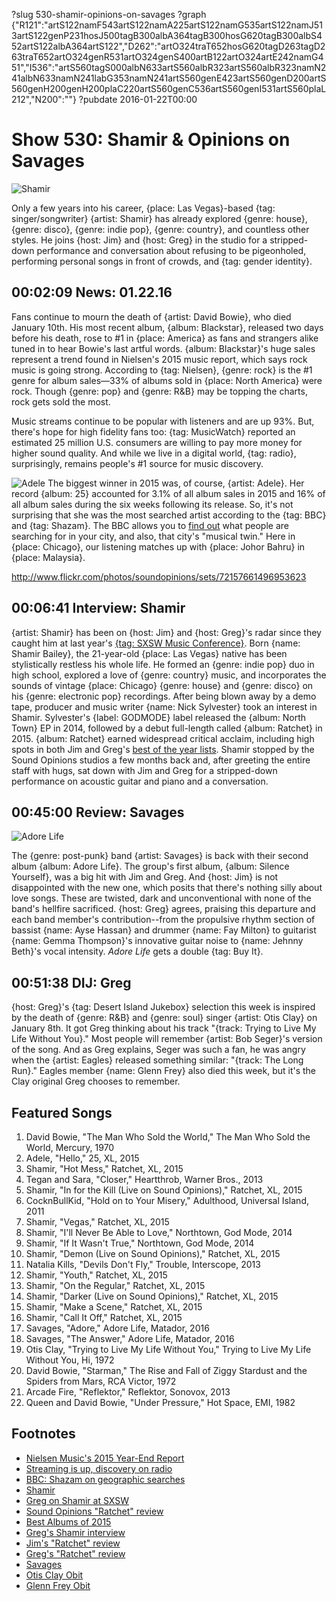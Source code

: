 ?slug 530-shamir-opinions-on-savages
?graph {"R121":"artS122namF543artS122namA225artS122namG535artS122namJ513artS122genP231hosJ500tagB300albA364tagB300hosG620tagB300albS452artS122albA364artS122","D262":"artO324traT652hosG620tagD263tagD263traT652artO324genR531artO324genS400artB122artO324artE242namG451","I536":"artS560tagS000albN633artS560albR323artS560albR323namN241albN633namN241labG353namN241artS560genE423artS560genD200artS560genH200genH200plaC220artS560genC536artS560genI531artS560plaL212","N200":""}
?pubdate 2016-01-22T00:00

# Show 530: Shamir & Opinions on Savages

![Shamir](//static.soundopinions.org/images/2016/shamir_web.png)

Only a few years into his career, {place: Las Vegas}-based {tag: singer/songwriter} {artist: Shamir} has already explored {genre: house}, {genre: disco}, {genre: indie pop}, {genre: country}, and countless other styles. He joins {host: Jim} and {host: Greg} in the studio for a stripped-down performance and conversation about refusing to be pigeonholed, performing personal songs in front of crowds, and {tag: gender identity}. 


## 00:02:09 News: 01.22.16
    
Fans continue to mourn the death of {artist: David Bowie}, who died January 10th. His most recent album, {album: Blackstar}, released two days before his death, rose to #1 in {place: America} as fans and strangers alike tuned in to hear Bowie's last artful words. {album: Blackstar}'s huge sales represent a trend found in Nielsen's 2015 music report, which says rock music is going strong. According to {tag: Nielsen}, {genre: rock} is the #1 genre for album sales—33% of albums sold in {place: North America} were rock. Though {genre: pop} and {genre: R&B} may be topping the charts, rock gets sold the most. 

Music streams continue to be popular with listeners and are up 93%. But, there's hope for high fidelity fans too: {tag: MusicWatch} reported an estimated 25 million U.S. consumers are willing to pay more money for higher sound quality. And while we live in a digital world, {tag: radio}, surprisingly, remains people's #1 source for music discovery. 

![Adele](//static.soundopinions.org/images/2016/adele-bbc.jpg)
The biggest winner in 2015 was, of course, {artist: Adele}. Her record {album: 25} accounted for 3.1% of all album sales in 2015 and 16% of all album sales during the six weeks following its release. So, it's not surprising that she was the most searched artist according to the {tag: BBC} and {tag: Shazam}. The BBC allows you to [find out](http://www.bbc.co.uk/news/resources/idt-446211a5-003b-45e3-9211-cdc7d75c5407)  what people are searching for in your city, and also, that city's "musical twin." Here in {place: Chicago}, our listening matches up with {place: Johor Bahru} in {place: Malaysia}. 


http://www.flickr.com/photos/soundopinions/sets/72157661496953623

## 00:06:41 Interview: Shamir

{artist: Shamir} has been on {host: Jim} and {host: Greg}'s radar since they caught him at last year's [{tag: SXSW Music Conference}](http://soundopinions.org/show/487/). Born {name: Shamir Bailey}, the 21-year-old {place: Las Vegas} native has been stylistically restless his whole life. He formed an {genre: indie pop} duo in high school, explored a love of {genre: country} music, and incorporates the sounds of vintage {place: Chicago} {genre: house} and {genre: disco} on his {genre: electronic pop} recordings. After being blown away by a demo tape, producer and music writer {name: Nick Sylvester} took an interest in Shamir. Sylvester's {label: GODMODE} label released the {album: North Town} EP in 2014, followed by a debut full-length called {album: Ratchet} in 2015. {album: Ratchet} earned widespread critical acclaim, including high spots in both Jim and Greg's [best of the year lists](http://soundopinions.org/show/524/). Shamir stopped by the Sound Opinions studios a few months back and, after greeting the entire staff with hugs, sat down with Jim and Greg for a stripped-down performance on acoustic guitar and piano and a conversation.


## 00:45:00 Review: Savages
![Adore Life](http://is1.mzstatic.com/image/thumb/Music6/v4/74/14/bc/7414bc2b-1707-71f5-f6c3-095b32d54cfc/source/600x600bb.jpg "614946147/1048053274")

The {genre: post-punk} band {artist: Savages} is back with their second album {album: Adore Life}. The group's first album, {album: Silence Yourself}, was a big hit with Jim and Greg.  And {host: Jim} is not disappointed with the new one, which posits that there's nothing silly about love songs. These are twisted, dark and unconventional with none of the band's hellfire sacrificed. {host: Greg} agrees, praising this departure and each band member's contribution--from the propulsive rhythm section of bassist {name: Ayse Hassan} and drummer {name: Fay Milton} to guitarist {name: Gemma Thompson}'s innovative guitar noise to {name: Jehnny Beth}'s vocal intensity. *Adore Life* gets a double {tag: Buy It}.


## 00:51:38 DIJ: Greg

{host: Greg}'s {tag: Desert Island Jukebox} selection this week is inspired by the death of {genre: R&B} and {genre: soul} singer {artist: Otis Clay} on January 8th. It got Greg thinking about his track "{track: Trying to Live My Life Without You}." Most people will remember {artist: Bob Seger}'s version of the song. And as Greg explains, Seger was such a fan, he was angry when the {artist: Eagles} released something similar: "{track: The Long Run}." Eagles member {name: Glenn Frey} also died this week, but it's the Clay original Greg chooses to remember.


## Featured Songs
 
1. David Bowie, "The Man Who Sold the World," The Man Who Sold the World, Mercury, 1970
1. Adele, "Hello," 25, XL, 2015
1. Shamir, "Hot Mess," Ratchet, XL, 2015
1. Tegan and Sara, "Closer," Heartthrob, Warner Bros., 2013
1. Shamir, "In for the Kill (Live on Sound Opinions)," Ratchet, XL, 2015
1. CocknBullKid, "Hold on to Your Misery," Adulthood, Universal Island, 2011
1. Shamir, "Vegas," Ratchet, XL, 2015
1. Shamir, "I'll Never Be Able to Love," Northtown, God Mode, 2014
1. Shamir, "If It Wasn't True," Northtown, God Mode, 2014
1. Shamir, "Demon (Live on Sound Opinions)," Ratchet, XL, 2015
1. Natalia Kills, "Devils Don't Fly," Trouble, Interscope, 2013
1. Shamir, "Youth," Ratchet, XL, 2015
1. Shamir, "On the Regular," Ratchet, XL, 2015
1. Shamir, "Darker (Live on Sound Opinions)," Ratchet, XL, 2015
1. Shamir, "Make a Scene," Ratchet, XL, 2015
1. Shamir, "Call It Off," Ratchet, XL, 2015
1. Savages, "Adore," Adore Life, Matador, 2016
1. Savages, "The Answer," Adore Life, Matador, 2016
1. Otis Clay, "Trying to Live My Life Without You," Trying to Live My Life Without You, Hi, 1972
1. David Bowie, "Starman," The Rise and Fall of Ziggy Stardust and the Spiders from Mars, RCA Victor, 1972 
1. Arcade Fire, "Reflektor," Reflektor, Sonovox, 2013
1. Queen and David Bowie, "Under Pressure," Hot Space, EMI, 1982


## Footnotes
- [Nielsen Music's 2015 Year-End Report](http://www.nielsen.com/us/en/insights/reports/2016/2015-music-us-year-end-report.html)
- [Streaming is up, discovery on radio](http://techcrunch.com/2016/01/07/nielsen-music-streams-doubled-in-2015-digital-sales-continue-to-fall/)
- [BBC: Shazam on geographic searches](http://www.bbc.com/news/entertainment-arts-35290619)
- [Shamir](http://shamir326.tumblr.com/)
- [Greg on Shamir at SXSW](/show/487/)
- [Sound Opinions "Ratchet" review](/show/495/#shamir)
- [Best Albums of 2015](/show/524)
- [Greg's Shamir interview](http://www.chicagotribune.com/entertainment/music/kot/ct-ott-0925-shamir-20150921-column.html)
- [Jim's "Ratchet" review](http://www.wbez.org/blogs/jim-derogatis/2015-06/catching-some-best-spring-releases-pt-1-112183)
- [Greg's "Ratchet" review](http://www.chicagotribune.com/entertainment/ct-shamir-ratchet-review-20150518-story.html)
- [Savages](http://savagesband.com/)
- [Otis Clay Obit](http://www.nytimes.com/2016/01/12/arts/music/otis-clay-soul-and-rb-singer-dies-at-73.html?_r=0)
- [Glenn Frey Obit](http://www.nytimes.com/2016/01/19/arts/music/glenn-frey-a-founding-member-of-the-eagles-dies-at-67.html)
